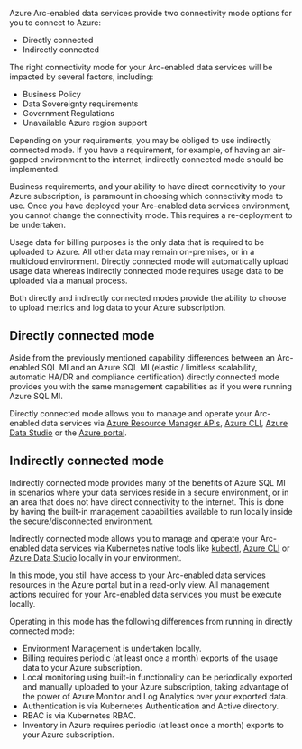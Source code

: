 Azure Arc-enabled data services provide two connectivity mode options for you to connect to Azure: 

- Directly connected
- Indirectly connected 

The right connectivity mode for your Arc-enabled data services will be impacted by several factors, including: 

- Business Policy
- Data Sovereignty requirements
- Government Regulations
- Unavailable Azure region support

Depending on your requirements, you may be obliged to use indirectly connected mode. If you have a requirement, for example, of having an air-gapped environment to the internet, indirectly connected mode should be implemented. 

Business requirements, and your ability to have direct connectivity to your Azure subscription, is paramount in choosing which connectivity mode to use. Once you have deployed your Arc-enabled data services environment, you cannot change the connectivity mode. This requires a re-deployment to be undertaken. 

Usage data for billing purposes is the only data that is required to be uploaded to Azure. All other data may remain on-premises, or in a multicloud environment. Directly connected mode will automatically upload usage data whereas indirectly connected mode requires usage data to be uploaded via a manual process.

Both directly and indirectly connected modes provide the ability to choose to upload metrics and log data to your Azure subscription. 

## Directly connected mode

Aside from the previously mentioned capability differences between an Arc-enabled SQL MI and an Azure SQL MI (elastic / limitless scalability, automatic HA/DR and compliance certification) directly connected mode provides you with the same management capabilities as if you were running Azure SQL MI. 

Directly connected mode allows you to manage and operate your Arc-enabled data services via [Azure Resource Manager APIs](/rest/api/resources/), [Azure CLI](/cli/azure/), [Azure Data Studio](/sql/azure-data-studio/what-is-azure-data-studio) or the [Azure portal](https://azure.microsoft.com/features/azure-portal/).

## Indirectly connected mode

Indirectly connected mode provides many of the benefits of Azure SQL MI in scenarios where your data services reside in a secure environment, or in an area that does not have direct connectivity to the internet. This is done by having the built-in management capabilities available to run locally inside the secure/disconnected environment.

Indirectly connected mode allows you to manage and operate your Arc-enabled data services via Kubernetes native tools like [kubectl](https://kubernetes.io/docs/reference/kubectl/), [Azure CLI](/cli/azure/) or [Azure Data Studio](/sql/azure-data-studio/what-is-azure-data-studio) locally in your environment.

In this mode, you still have access to your Arc-enabled data services resources in the Azure portal but in a read-only view. All management actions required for your Arc-enabled data services you must be execute locally. 

Operating in this mode has the following differences from running in directly connected mode:

- Environment Management is undertaken locally.
- Billing requires periodic (at least once a month) exports of the usage data to your Azure subscription.
- Local monitoring using built-in functionality can be periodically exported and manually uploaded to your Azure subscription, taking advantage of the power of Azure Monitor and Log Analytics over your exported data.
- Authentication is via Kubernetes Authentication and Active directory.
- RBAC is via Kubernetes RBAC.
- Inventory in Azure requires periodic (at least once a month) exports to your Azure subscription.

